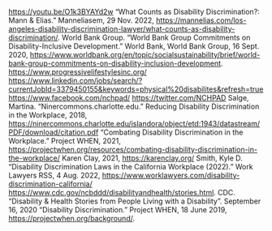 
https://youtu.be/O1k3BYAYd2w
“What Counts as Disability Discrimination?: Mann &amp; Elias.” Manneliasem, 29 Nov. 2022, https://mannelias.com/los-angeles-disability-discrimination-lawyer/what-counts-as-disability-discrimination/. 
World Bank Group. “World Bank Group Commitments on Disability-Inclusive Development.” World Bank, World Bank Group, 16 Sept. 2020, https://www.worldbank.org/en/topic/socialsustainability/brief/world-bank-group-commitments-on-disability-inclusion-development. 
https://www.progressivelifestylesinc.org/
https://www.linkedin.com/jobs/search/?currentJobId=3379450155&keywords=physical%20disabilites&refresh=true
https://www.facebook.com/nchpad/
https://twitter.com/NCHPAD
Salge, Martina. “Ninercommons.charlotte.edu.” Reducing Disability Discrimination in the Workplace, 2018, https://ninercommons.charlotte.edu/islandora/object/etd:1943/datastream/PDF/download/citation.pdf 
“Combating Disability Discrimination in the Workplace.” Project WHEN, 2021, https://projectwhen.org/resources/combating-disability-discrimination-in-the-workplace/
Karen Clay, 2021, https://karenclay.org/
Smith, Kyle D. “Disability Discrimination Laws in the California Workplace (2022).” Work Lawyers RSS, 4 Aug. 2022, https://www.worklawyers.com/disability-discrimination-california/ 
https://www.cdc.gov/ncbddd/disabilityandhealth/stories.html. CDC. “Disability & Health Stories from People Living with a Disability”. September 16, 2020
“Disability Discrimination.” Project WHEN, 18 June 2019, https://projectwhen.org/background/. 
